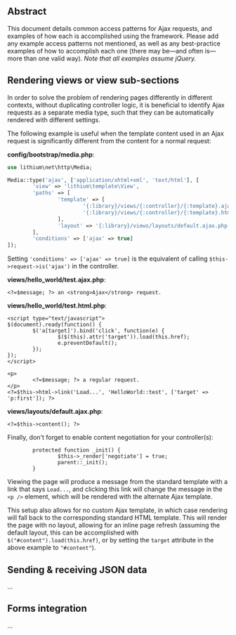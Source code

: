 
## Abstract

This document details common access patterns for Ajax requests, and examples of how each is accomplished using the framework. Please add any example access patterns not mentioned, as well as any best-practice examples of how to accomplish each one (there may be&mdash;and often is&mdash;more than one valid way). _Note that all examples assume jQuery._

## Rendering views or view sub-sections

In order to solve the problem of rendering pages differently in different contexts, without duplicating controller logic, it is beneficial to identify Ajax requests as a separate media type, such that they can be automatically rendered with different settings.

The following example is useful when the template content used in an Ajax request is significantly different from the content for a normal request:

**config/bootstrap/media.php**:
```php
use lithium\net\http\Media;

Media::type('ajax', ['application/xhtml+xml', 'text/html'], [
        'view' => 'lithium\template\View',
        'paths' => [
                'template' => [
                        '{:library}/views/{:controller}/{:template}.ajax.php',
                        '{:library}/views/{:controller}/{:template}.html.php'
                ],
                'layout' => '{:library}/views/layouts/default.ajax.php'
        ],
        'conditions' => ['ajax' => true]
]);
```

Setting `'conditions' => ['ajax' => true]` is the equivalent of calling `$this->request->is('ajax')` in the controller.

**views/hello_world/test.ajax.php**:
```
<?=$message; ?> an <strong>Ajax</strong> request.
```

**views/hello_world/test.html.php**:
```
<script type="text/javascript">
$(document).ready(function() {
        $('a[target]').bind('click', function(e) {
                $($(this).attr('target')).load(this.href);
                e.preventDefault();
        });
});
</script>

<p>
        <?=$message; ?> a regular request.
</p>
<?=$this->html->link('Load...', 'HelloWorld::test', ['target' => 'p:first']); ?>
```

**views/layouts/default.ajax.php**:
```
<?=$this->content(); ?>
```

Finally, don't forget to enable content negotiation for your controller(s):

```
        protected function _init() {
                $this->_render['negotiate'] = true;
                parent::_init();
        }
```

Viewing the page will produce a message from the standard template with a link that says `Load...`, and clicking this link will change the message in the `<p />` element, which will be rendered with the alternate Ajax template.

This setup also allows for no custom Ajax template, in which case rendering will fall back to the corresponding standard HTML template. This will render the page with no layout, allowing for an inline page refresh (assuming the default layout, this can be accomplished with `$("#content").load(this.href)`, or by setting the `target` attribute in the above example to `"#content"`).

## Sending & receiving JSON data

...

## Forms integration

...

